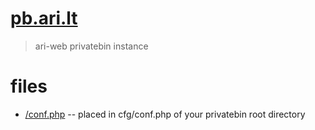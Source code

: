 # [pb.ari.lt](https://pb.ari.lt/)

> ari-web privatebin instance

# files

- [/conf.php](/conf.php) -- placed in cfg/conf.php of your privatebin root directory
